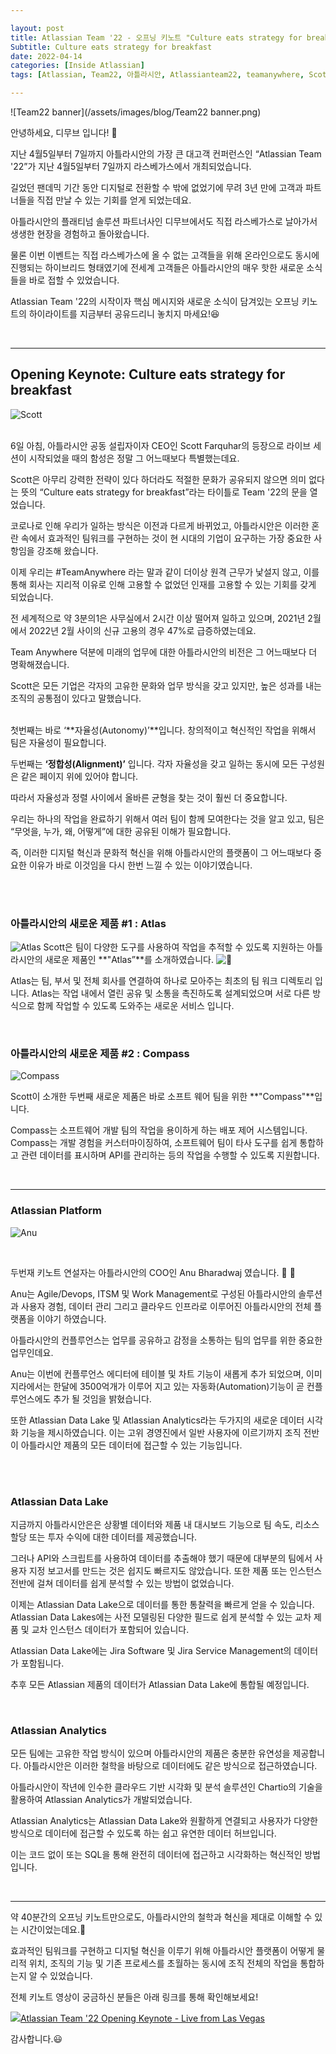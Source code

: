 ```yaml
---

layout: post
title: Atlassian Team '22 - 오프닝 키노트 "Culture eats strategy for breakfast"
Subtitle: Culture eats strategy for breakfast
date: 2022-04-14
categories: [Inside Atlassian]
tags: [Atlassian, Team22, 아틀라시안, Atlassianteam22, teamanywhere, Scottfarquhar, Lasvegas, 아틀라시안컨퍼런스, cultureeatsstrategyforbreakfast, postcovid, atlas, compass, datalake, atlassiananlytics, team22keynote, 아틀라스, 컴파스, chartio]

---
```



![Team22 banner](/assets/images/blog/Team22 banner.png)

안녕하세요, 디무브 입니다! 🎈

지난 4월5일부터 7일까지 아틀라시안의 가장 큰 대고객 컨퍼런스인 “Atlassian Team '22”가 지난 4월5일부터 7일까지 라스베가스에서 개최되었습니다.

길었던 팬데믹 기간 동안 디지털로 전환할 수 밖에 없었기에 무려 3년 만에 고객과 파트너들을 직접 만날 수 있는 기회를 얻게 되었는데요.

아틀라시안의 플래티넘 솔루션 파트너사인 디무브에서도 직접 라스베가스로 날아가서 생생한 현장을 경험하고 돌아왔습니다.

물론 이번 이벤트는 직접 라스베가스에 올 수 없는 고객들을 위해 온라인으로도 동시에 진행되는 하이브리드 형태였기에 전세계 고객들은 아틀라시안의 매우 핫한 새로운 소식들을 바로 접할 수 있었습니다.

Atlassian Team '22의 시작이자 핵심 메시지와 새로운 소식이 담겨있는 오프닝 키노트의 하이라이트를 지금부터 공유드리니 놓치지 마세요!😆 

<br>

----------

## Opening Keynote: Culture eats strategy for breakfast
![Scott](/assets/images/blog/IMG_7893.png)

<br> 
6일 아침, 아틀라시안 공동 설립자이자 CEO인 Scott Farquhar의 등장으로 라이브 세션이 시작되었을 때의 함성은 정말 그 어느때보다 특별했는데요.

Scott은 아무리 강력한 전략이 있다 하더라도 적절한 문화가 공유되지 않으면 의미 없다는 뜻의 “Culture eats strategy for breakfast”라는 타이틀로 Team '22의 문을 열었습니다.

코로나로 인해 우리가 일하는 방식은 이전과 다르게 바뀌었고, 아틀라시안은 이러한 혼란 속에서 효과적인 팀워크를 구현하는 것이 현 시대의 기업이 요구하는 가장 중요한 사항임을 강조해 왔습니다.

이제 우리는 #TeamAnywhere 라는 말과 같이 더이상 원격 근무가 낯설지 않고, 이를 통해 회사는 지리적 이유로 인해 고용할 수 없었던 인재를 고용할 수 있는 기회를 갖게 되었습니다.

전 세계적으로 약 3분의1은 사무실에서 2시간 이상 떨어져 일하고 있으며, 2021년 2월에서 2022년 2월 사이의 신규 고용의 경우 47%로 급증하였는데요.

Team Anywhere 덕분에 미래의 업무에 대한 아틀라시안의 비전은 그 어느때보다 더 명확해졌습니다.

Scott은 모든 기업은 각자의 고유한 문화와 업무 방식을 갖고 있지만, 높은 성과를 내는 조직의 공통점이 있다고 말했습니다.


<br> 
첫번째는 바로 ‘**자율성(Autonomy)’**입니다. 창의적이고 혁신적인 작업을 위해서 팀은 자율성이 필요합니다.

두번째는 **‘정합성(Alignment)’** 입니다. 각자 자율성을 갖고 일하는 동시에 모든 구성원은 같은 페이지 위에 있어야 합니다.

따라서 자율성과 정렬 사이에서 올바른 균형을 찾는 것이 훨씬 더 중요합니다.

우리는 하나의 작업을 완료하기 위해서 여러 팀이 함께 모여한다는 것을 알고 있고, 팀은 “무엇을, 누가, 왜, 어떻게”에 대한 공유된 이해가 필요합니다.

즉, 이러한 디지털 혁신과 문화적 혁신을 위해 아틀라시안의 플랫폼이 그 어느때보다 중요한 이유가 바로 이것임을 다시 한번 느낄 수 있는 이야기였습니다.

<br>
<br>

### 아틀라시안의 새로운 제품 #1 : Atlas
![Atlas](/assets/images/blog/atlas.png)
Scott은 팀이 다양한 도구를 사용하여 작업을 추적할 수 있도록 지원하는 아틀라시안의 새로운 제품인 **"Atlas”**를 소개하였습니다. ![:star_struck:](https://pf-emoji-service--cdn.us-east-1.prod.public.atl-paas.net/standard/a51a7674-8d5d-4495-a2d2-a67c090f5c3b/32x32/1f929.png)

Atlas는 팀, 부서 및 전체 회사를 연결하여 하나로 모아주는 최초의 팀 워크 디렉토리 입니다. Atlas는 작업 내에서 열린 공유 및 소통을 촉진하도록 설계되었으며 서로 다른 방식으로 함께 작업할 수 있도록 도와주는 새로운 서비스 입니다.

<br>

### 아틀라시안의 새로운 제품 #2 : Compass

![Compass](/assets/images/blog/compass.png)

Scott이 소개한 두번째 새로운 제품은 바로 소프트 웨어 팀을 위한 **"Compass"**입니다.

Compass는 소프트웨어 개발 팀의 작업을 용이하게 하는 배포 제어 시스템입니다. Compass는 개발 경험을 커스터마이징하여, 소프트웨어 팀이 타사 도구를 쉽게 통합하고 관련 데이터를 표시하며 API를 관리하는 등의 작업을 수행할 수 있도록 지원합니다.

<br>

---

### Atlassian Platform

![Anu](/assets/images/blog/anu.png)

<br>

두번재 키노트 연설자는 아틀라시안의 COO인 Anu Bharadwaj 였습니다. 👏 👏

Anu는 Agile/Devops, ITSM 및 Work Management로 구성된 아틀라시안의 솔루션과 사용자 경험, 데이터 관리 그리고 클라우드 인프라로 이루어진 아틀라시안의 전체 플랫폼을 이야기 하였습니다.

아틀라시안의 컨플루언스는 업무를 공유하고 감정을 소통하는 팀의 업무를 위한 중요한 업무인데요.

Anu는 이번에 컨플루언스 에디터에 테이블 및 차트 기능이 새롭게 추가 되었으며, 이미 지라에서는 한달에 3500억개가 이루어 지고 있는 자동화(Automation)기능이 곧 컨플루언스에도 추가 될 것임을 밝혔습니다.

또한 Atlassian Data Lake 및 Atlassian Analytics라는 두가지의 새로운 데이터 시각화 기능을 제시하였습니다. 이는 고위 경영진에서 일반 사용자에 이르기까지 조직 전반이 아틀라시안 제품의 모든 데이터에 접근할 수 있는 기능입니다.

<br>
<br>

### Atlassian Data Lake

지금까지 아틀라시안은은 상황별 데이터와 제품 내 대시보드 기능으로 팀 속도, 리소스 할당 또는 투자 수익에 대한 데이터를 제공했습니다.

그러나 API와 스크립트를 사용하여 데이터를 추출해야 했기 때문에 대부분의 팀에서 사용자 지정 보고서를 만드는 것은 쉽지도 빠르지도 않았습니다. 또한 제품 또는 인스턴스 전반에 걸쳐 데이터를 쉽게 분석할 수 있는 방법이 없었습니다.

이제는 Atlassian Data Lake으로 데이터를 통한 통찰력을 빠르게 얻을 수 있습니다. Atlassian Data Lakes에는 사전 모델링된 다양한 필드로 쉽게 분석할 수 있는 교차 제품 및 교차 인스턴스 데이터가 포함되어 있습니다.

Atlassian Data Lake에는 Jira Software 및 Jira Service Management의 데이터가 포함됩니다.

추후 모든 Atlassian 제품의 데이터가 Atlassian Data Lake에 통합될 예정입니다.

<br>

### Atlassian Analytics

모든 팀에는 고유한 작업 방식이 있으며 아틀라시안의 제품은 충분한 유연성을 제공합니다. 아틀라시안은 이러한 철학을 바탕으로 데이터에도 같은 방식으로 접근하였습니다.

아틀라시안이 작년에 인수한 클라우드 기반 시각화 및 분석 솔루션인 Chartio의 기술을 활용하여 Atlassian Analytics가 개발되었습니다.

Atlassian Analytics는 Atlassian Data Lake와 원활하게 연결되고 사용자가 다양한 방식으로 데이터에 접근할 수 있도록 하는 쉽고 유연한 데이터 허브입니다.

이는 코드 없이 또는 SQL을 통해 완전히 데이터에 접근하고 시각화하는 혁신적인 방법입니다.

<br>

----------

약 40분간의 오프닝 키노트만으로도, 아틀라시안의 철학과 혁신을 제대로 이해할 수 있는 시간이었는데요.🌟

효과적인 팀워크를 구현하고 디지털 혁신을 이루기 위해 아틀라시안 플랫폼이 어떻게 물리적 위치, 조직의 기능 및 기존 프로세스를 초월하는 동시에 조직 전체의 작업을 통합하는지 알 수 있었습니다.

전체 키노트 영상이 궁금하신 분들은 아래 링크를 통해 확인해보세요! 

[![](https://www.youtube.com/s/desktop/18984c26/img/favicon_32x32.png)Atlassian Team '22 Opening Keynote - Live from Las Vegas](https://www.youtube.com/watch?v=9Hu6mTb1XJo)

감사합니다.😃 

